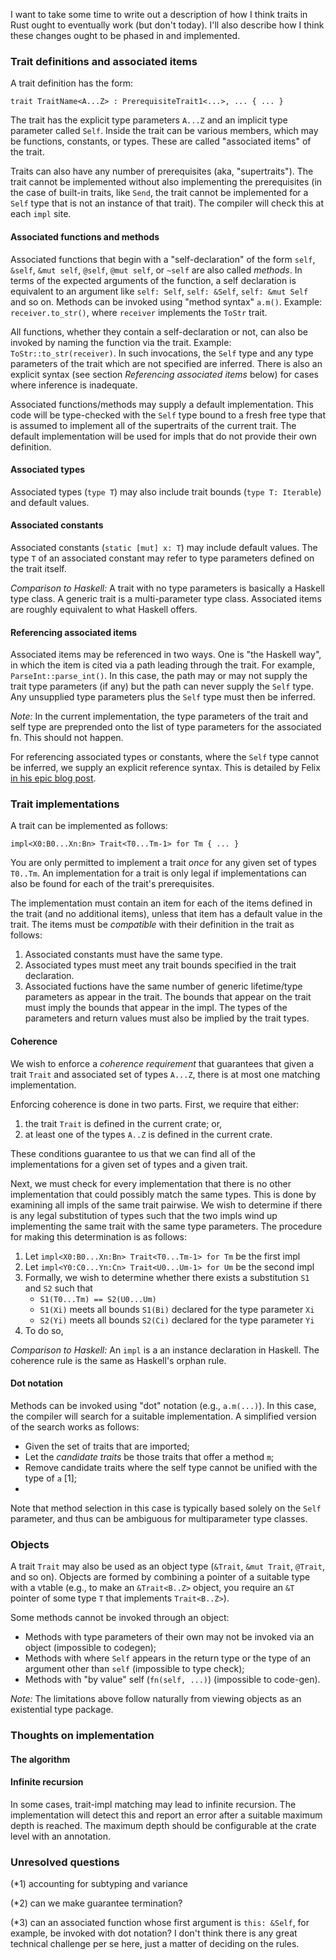 I want to take some time to write out a description of how I think
traits in Rust ought to eventually work (but don't today). I'll also
describe how I think these changes ought to be phased in and
implemented.

### Trait definitions and associated items

A trait definition has the form:

    trait TraitName<A...Z> : PrerequisiteTrait1<...>, ... { ... }
    
The trait has the explicit type parameters `A...Z` and an implicit
type parameter called `Self`. Inside the trait can be various members,
which may be functions, constants, or types. These are called
"associated items" of the trait.

Traits can also have any number of prerequisites (aka, "supertraits").
The trait cannot be implemented without also implementing the
prerequisites (in the case of built-in traits, like `Send`, the trait
cannot be implemented for a `Self` type that is not an instance of
that trait). The compiler will check this at each `impl` site.

#### Associated functions and methods

Associated functions that begin with a "self-declaration" of the form
`self`, `&self`, `&mut self`, `@self`, `@mut self`, or `~self` are
also called *methods*. In terms of the expected arguments of the
function, a self declaration is equivalent to an argument like `self:
Self`, `self: &Self`, `self: &mut Self` and so on. Methods can be
invoked using "method syntax" `a.m()`. Example: `receiver.to_str()`,
where `receiver` implements the `ToStr` trait.

All functions, whether they contain a self-declaration or not, can
also be invoked by naming the function via the trait. Example:
`ToStr::to_str(receiver)`. In such invocations, the `Self` type and
any type parameters of the trait which are not specified are inferred.
There is also an explicit syntax (see section *Referencing associated
items* below) for cases where inference is inadequate.

Associated functions/methods may supply a default implementation. This
code will be type-checked with the `Self` type bound to a fresh free
type that is assumed to implement all of the supertraits of the
current trait. The default implementation will be used for impls that
do not provide their own definition.

#### Associated types

Associated types (`type T`) may also include trait bounds (`type T:
Iterable`) and default values.

#### Associated constants

Associated constants (`static [mut] x: T`) may include default values.
The type `T` of an associated constant may refer to type parameters
defined on the trait itself.

*Comparison to Haskell:* A trait with no type parameters is basically
a Haskell type class. A generic trait is a multi-parameter type class.
Associated items are roughly equivalent to what Haskell offers.

#### Referencing associated items

Associated items may be referenced in two ways. One is "the Haskell way",
in which the item is cited via a path leading through the trait.
For example, `ParseInt::parse_int()`. In this case, the path may or may
not supply the trait type parameters (if any) but the path can never
supply the `Self` type. Any unsupplied type parameters plus the `Self`
type must then be inferred.

*Note:* In the current implementation, the type parameters of the
trait and self type are preprended onto the list of type parameters
for the associated fn. This should not happen.

For referencing associated types or constants, where the `Self` type
cannot be inferred, we supply an explicit reference syntax. This is
detailed by Felix [in his epic blog post][pnkfelix].

[pnkfelix]: http://blog.pnkfx.org/blog/2013/04/22/designing-syntax-for-associated-items-in-rust/

### Trait implementations

A trait can be implemented as follows:

    impl<X0:B0...Xn:Bn> Trait<T0...Tm-1> for Tm { ... }
    
You are only permitted to implement a trait *once* for any given set
of types `T0..Tm`. An implementation for a trait is only legal if
implementations can also be found for each of the trait's
prerequisites.

The implementation must contain an item for each of the items defined
in the trait (and no additional items), unless that item has a default
value in the trait. The items must be *compatible* with their
definition in the trait as follows:

1. Associated constants must have the same type.
2. Associated types must meet any trait bounds specified in the
   trait declaration.
3. Associated fuctions have the same number of generic lifetime/type
   parameters as appear in the trait. The bounds that appear on the
   trait must imply the bounds that appear in the impl. The types of
   the parameters and return values must also be implied by the trait
   types.

#### Coherence

We wish to enforce a *coherence requirement* that guarantees that
given a trait `Trait` and associated set of types `A...Z`, there is at
most one matching implementation.

Enforcing coherence is done in two parts. First, we require that
either:

1. the trait `Trait` is defined in the current crate; or,
2. at least one of the types `A..Z` is defined in the current crate.

These conditions guarantee to us that we can find all of the implementations
for a given set of types and a given trait.

Next, we must check for every implementation that there is no other
implementation that could possibly match the same types. This is done
by examining all impls of the same trait pairwise. We wish to
determine if there is any legal substitution of types such that the
two impls wind up implementing the same trait with the same type
parameters.  The procedure for making this determination is as
follows:

1. Let `impl<X0:B0...Xn:Bn> Trait<T0...Tm-1> for Tm` be the first impl
2. Let `impl<Y0:C0...Yn:Cn> Trait<U0...Um-1> for Um` be the second impl
3. Formally, we wish to determine whether there exists a substitution `S1` and
   `S2` such that
   - `S1(T0...Tm) == S2(U0...Um)`
   - `S1(Xi)` meets all bounds `S1(Bi)` declared for the type parameter `Xi`
   - `S2(Yi)` meets all bounds `S2(Ci)` declared for the type parameter `Yi`
4. To do so, 

*Comparison to Haskell:* An `impl` is a an instance declaration in
Haskell. The coherence rule is the same as Haskell's orphan rule.

#### Dot notation

Methods can be invoked using "dot" notation (e.g., `a.m(...)`). In
this case, the compiler will search for a suitable implementation.  A
simplified version of the search works as follows:

- Given the set of traits that are imported;
- Let the *candidate traits* be those traits that offer a method `m`;
- Remove candidate traits where the self type cannot be unified with
  the type of `a` [1];
- 

Note that method selection in this case is typically based solely on
the `Self` parameter, and thus can be ambiguous for multiparameter
type classes.

### Objects

A trait `Trait` may also be used as an object type (`&Trait`, `&mut
Trait`, `@Trait`, and so on). Objects are formed by combining a
pointer of a suitable type with a vtable (e.g., to make an
`&Trait<B..Z>` object, you require an `&T` pointer of some type `T`
that implements `Trait<B..Z>`).

Some methods cannot be invoked through an object:
- Methods with type parameters of their own may not be invoked via an object
  (impossible to codegen);
- Methods with where `Self` appears in the return type or the type
  of an argument other than `self` (impossible to type check);
- Methods with "by value" self (`fn(self, ...)`) (impossible to code-gen).

*Note:* The limitations above follow naturally from viewing objects as
an existential type package.

### Thoughts on implementation

#### The algorithm

#### Infinite recursion

In some cases, trait-impl matching may lead to infinite recursion.
The implementation will detect this and report an error after a
suitable maximum depth is reached. The maximum depth should be
configurable at the crate level with an annotation.

### Unresolved questions

(*1) accounting for subtyping and variance

(*2) can we make guarantee termination?
 
(*3) can an associated function whose first argument is `this: &Self`,
for example, be invoked with dot notation? I don't think there is any
great technical challenge per se here, just a matter of deciding on
the rules.
